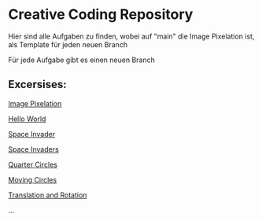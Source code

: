 # Creative Coding Repository

Hier sind alle Aufgaben zu finden, wobei auf "main" die Image Pixelation ist, als Template für jeden neuen Branch

Für jede Aufgabe gibt es einen neuen Branch

## Excersises:

[Image Pixelation](https://github.com/policebunny/template_cc)

[Hello World](https://github.com/policebunny/template_cc/tree/cc_helloworld)

[Space Invader](https://github.com/policebunny/template_cc/tree/cc_space-invader)

[Space Invaders](https://github.com/policebunny/template_cc/tree/cc_space-invaderSSS)

[Quarter Circles](https://github.com/policebunny/template_cc/tree/cc_quarter-circles)

[Moving Circles](https://github.com/policebunny/template_cc/tree/cc_moving-circles)

[Translation and Rotation](https://github.com/policebunny/template_cc/tree/cc_translation-and-rotation)

...
